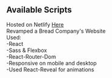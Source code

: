 ## Available Scripts

Hosted on Netlify <a href="https://sourflour.netlify.com/" alt="https://sourflour.netlify.com/">Here</a><br>
Revamped a Bread Company's Website<br>
Used:<br>
-React<br>
-Sass & Flexbox<br>
-React-Router-Dom<br>
-Responsive on mobile and desktop<br>
-Used React-Reveal for animations
